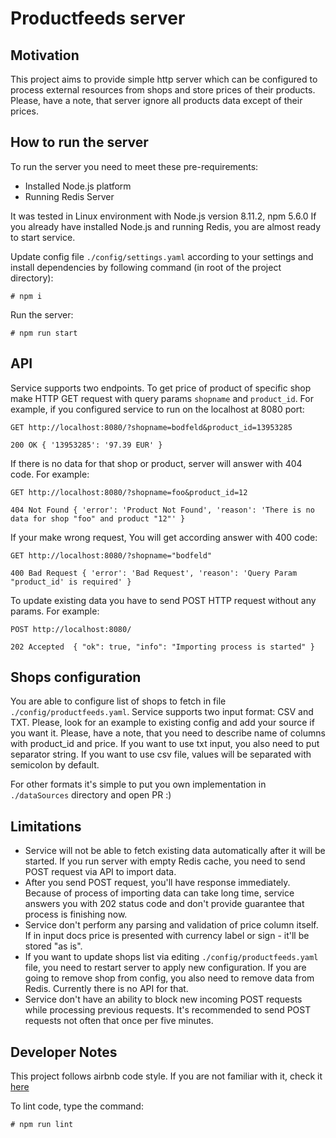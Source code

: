 Productfeeds server
===================

Motivation
----------
This project aims to provide simple http server which can be configured to 
process external resources from shops and store prices of their products. Please, have a note, that
server ignore all products data except of their prices.

How to run the server
---------------------

To run the server you need to meet these pre-requirements:
- Installed Node.js platform
- Running Redis Server

It was tested in Linux environment with Node.js version 8.11.2, npm 5.6.0
If you already have installed Node.js and running Redis, you are almost ready to start service.

Update config file `./config/settings.yaml` according to your settings and install dependencies
by following command (in root of the project directory):

`# npm i` 

Run the server:

`# npm run start`

API
---
Service supports two endpoints. To get price of product of specific shop make HTTP GET request with query params
`shopname` and `product_id`. For example, if you configured service to run on the localhost at 8080 port:

`GET http://localhost:8080/?shopname=bodfeld&product_id=13953285`

`200 OK { '13953285': '97.39 EUR' }`

If there is no data for that shop or product, server will answer with 404 code. For example:

`GET http://localhost:8080/?shopname=foo&product_id=12`

`404 Not Found { 'error': 'Product Not Found', 'reason': 'There is no data for shop "foo" and product "12"' }`

If your make wrong request, You will get according answer with 400 code:

`GET http://localhost:8080/?shopname="bodfeld"`

`400 Bad Request { 'error': 'Bad Request', 'reason': 'Query Param "product_id' is required' }`

To update existing data you have to send POST HTTP request without any params. For example:

`POST http://localhost:8080/`

`202 Accepted  { "ok": true, "info": "Importing process is started" }`

Shops configuration
-------------------
You are able to configure list of shops to fetch in file `./config/productfeeds.yaml`. Service supports two input format:
CSV and TXT. Please, look for an example to existing config and add your source if you want it. Please, have a note,
that you need to describe name of columns with product_id and price. If you want to use txt input, you also need to
put separator string. If you want to use csv file, values will be separated with semicolon by default.

For other formats it's simple to put you own implementation in `./dataSources` directory and open PR :)

Limitations
-----------

- Service will not be able to fetch existing data automatically after it will be started. If you run server with empty
Redis cache, you need to send POST request via API to import data.
- After you send POST request, you'll have response immediately. Because of process of importing data
can take long time, service answers you with 202 status code and don't provide guarantee that process is finishing now.
- Service don't perform any parsing and validation of price column itself. If in input docs price is presented with
currency label or sign - it'll be stored "as is".
- If you want to update shops list via editing `./config/productfeeds.yaml` file, you need to restart server to apply
new configuration. If you are going to remove shop from config, you also need to remove data from Redis.
Currently there is no API for that.
- Service don't have an ability to block new incoming POST requests while processing previous requests. It's recommended
to send POST requests not often that once per five minutes.

Developer Notes
---------------

This project follows airbnb code style. If you are not familiar with it, check it [here](https://github.com/airbnb/javascript/)

To lint code, type the command:

`# npm run lint`
